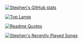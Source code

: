 [![Stephen's GitHub stats](https://github-readme-stats.vercel.app/api?username=smonroe6&show_icons=true&theme=dark&title_color=FF8200&text_color=58595B&icon_color=FF8200&count_private=true)](https://github.com/smonroe6)

[![Top Langs](https://github-readme-stats.vercel.app/api/top-langs/?username=smonroe6&layout=default&theme=dark&title_color=FF8200&count_private=true)](https://github.com/smonroe6)

[![Readme Quotes](https://quotes-github-readme.vercel.app/api?type=horizontal&theme=dark)](https://github.com/smonroe6)

[![Stephen's Recently Played Songs](https://spotify-recently-played-readme.vercel.app/api?user=spiderlaxboy18&unique=true)](https://open.spotify.com/user/spiderlaxboy18)

<!--
**smonroe6/smonroe6** is a ✨ _special_ ✨ repository because its `README.md` (this file) appears on your GitHub profile.

Here are some ideas to get you started:

- 🔭 I’m currently working on ...
- 🌱 I’m currently learning ...
- 👯 I’m looking to collaborate on ...
- 🤔 I’m looking for help with ...
- 💬 Ask me about ...
- 📫 How to reach me: ...
- 😄 Pronouns: ...
- ⚡ Fun fact: ...
-->
